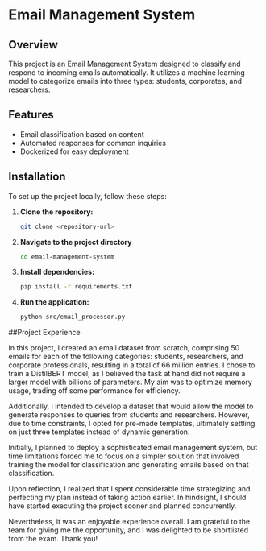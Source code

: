 # Email Management System

## Overview
This project is an Email Management System designed to classify and respond to incoming emails automatically. It utilizes a machine learning model to categorize emails into three types: students, corporates, and researchers.

## Features
- Email classification based on content
- Automated responses for common inquiries
- Dockerized for easy deployment


## Installation
To set up the project locally, follow these steps:

1. **Clone the repository:**
   ```bash
   git clone <repository-url>

2. **Navigate to the project directory**
   ```bash
   cd email-management-system

3. **Install dependencies:**
   ```bash
   pip install -r requirements.txt

4. **Run the application:**
   ```bash
   python src/email_processor.py

##Project Experience

In this project, I created an email dataset from scratch, comprising 50 emails for each of the following categories: students, researchers, and corporate professionals, resulting in a total of 66 million entries. I chose to train a DistilBERT model, as I believed the task at hand did not require a larger model with billions of parameters. My aim was to optimize memory usage, trading off some performance for efficiency.

Additionally, I intended to develop a dataset that would allow the model to generate responses to queries from students and researchers. However, due to time constraints, I opted for pre-made templates, ultimately settling on just three templates instead of dynamic generation.

Initially, I planned to deploy a sophisticated email management system, but time limitations forced me to focus on a simpler solution that involved training the model for classification and generating emails based on that classification.

Upon reflection, I realized that I spent considerable time strategizing and perfecting my plan instead of taking action earlier. In hindsight, I should have started executing the project sooner and planned concurrently.

Nevertheless, it was an enjoyable experience overall. I am grateful to the team for giving me the opportunity, and I was delighted to be shortlisted from the exam. Thank you!

